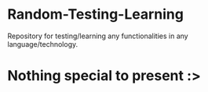 # Random-Testing-Learning
Repository for testing/learning any functionalities in any language/technology.

# Nothing special to present :>